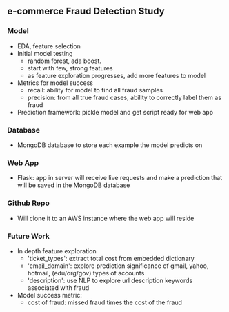## e-commerce Fraud Detection Study

### Model
  * EDA, feature selection
  * Initial model testing
      * random forest, ada boost.
      * start with few, strong features
      * as feature exploration progresses, add more features to model
  * Metrics for model success
      * recall: ability for model to find all fraud samples
      * precision: from all true fraud cases, ability to correctly label them as fraud
  * Prediction framework: pickle model and get script ready for web app
  
### Database
  * MongoDB database to store each example the model predicts on
  
### Web App
  * Flask: app in server will receive live requests and make a prediction that will be saved in the MongoDB database
  
### Github Repo
  * Will clone it to an AWS instance where the web app will reside
  
### Future Work
  * In depth feature exploration
      * 'ticket_types': extract total cost from embedded dictionary
      * 'email_domain': explore prediction significance of gmail, yahoo, hotmail, (edu/org/gov) types of accounts
      * 'description': use NLP to explore url description keywords associated with fraud
  * Model success metric:
      * cost of fraud: missed fraud times the cost of the fraud
      
